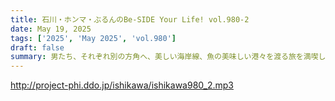 ```yaml
---
title: 石川・ホンマ・ぶるんのBe-SIDE Your Life! vol.980-2
date: May 19, 2025
tags: ['2025', 'May 2025', 'vol.980']
draft: false
summary: 男たち、それぞれ別の方角へ、美しい海岸線、魚の美味しい港々を渡る旅を満喫した模様。土地々々に暮らす人々にはどんな景色なのでしょうね...ちなみにトークに出てきませんが「五能線」という演歌、イイ唄ですね。
---
```


http://project-phi.ddo.jp/ishikawa/ishikawa980_2.mp3